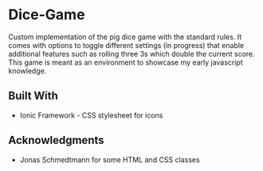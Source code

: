 # Dice-Game
Custom implementation of the pig dice game with the standard rules. It comes with options to toggle different settings (in progress) that enable additional features such as rolling three 3s which double the current score. 
This game is meant as an environment to showcase my early javascript knowledge. 

## Built With
* Ionic Framework - CSS stylesheet for icons

## Acknowledgments
* Jonas Schmedtmann for some HTML and CSS classes
